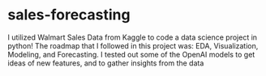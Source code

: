 # sales-forecasting

I utilized Walmart Sales Data from Kaggle to code a data science project in python! The roadmap that I followed in this project was: EDA, Visualization, Modeling, and Forecasting. I tested out some of the OpenAI models to get ideas of new features, and to gather insights from the data
